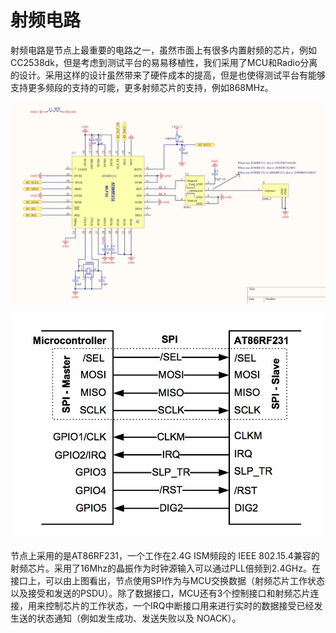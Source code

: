 # 射频电路

射频电路是节点上最重要的电路之一，虽然市面上有很多内置射频的芯片，例如CC2538dk，但是考虑到测试平台的易易移植性，我们采用了MCU和Radio分离的设计。采用这样的设计虽然带来了硬件成本的提高，但是也使得测试平台有能够支持更多频段的支持的可能，更多射频芯片的支持，例如868MHz。

![image17](..\附件\image17.jpeg)

![image26](..\附件\image26.jpeg)

节点上采用的是AT86RF231，一个工作在2.4G ISM频段的 IEEE 802.15.4兼容的射频芯片。采用了16Mhz的晶振作为时钟源输入可以通过PLL倍频到2.4GHz。在接口上，可以由上图看出，节点使用SPI作为与MCU交换数据（射频芯片工作状态以及接受和发送的PSDU）。除了数据接口，MCU还有3个控制接口和射频芯片连接，用来控制芯片的工作状态，一个IRQ中断接口用来进行实时的数据接受已经发生送的状态通知（例如发生成功、发送失败以及 NOACK）。